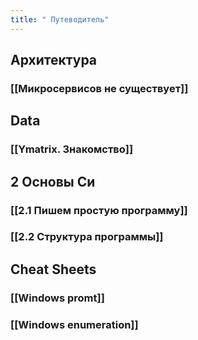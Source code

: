 ```yaml
---
title: " Путеводитель"
---
```


## Архитектура
### [[Микросервисов не существует]]

## Data

### [[Ymatrix. Знакомство]]
## 2 Основы Си
### [[2.1 Пишем простую программу]]
### [[2.2 Структура программы]]


## Cheat Sheets
### [[Windows promt]]
### [[Windows enumeration]]



